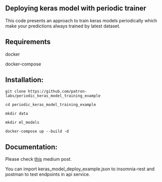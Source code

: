 ## Deploying keras model with periodic trainer

This code presents an approach to train keras models periodically which make your predictions always trained by latest dataset.

## Requirements

docker 

docker-compose

## Installation:

```
git clone https://github.com/patron-labs/periodic_keras_model_training_example

cd periodic_keras_model_training_example

mkdir data

mkdir ml_models

docker-compose up --build -d
```

## Documentation:

Please check [this](https://medium.com/patron-ai/deploying-keras-model-to-production-by-periodic-training-37842eb8e84e) medium post. 

You can import keras_model_deploy_example.json to insomnia-rest and postman to test endpoints in api service.

